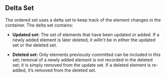 
## Delta Set
The ordered set uses a delta set to keep track of the element changes in the container. The delta set contains:

- **Updated set:** The set of elements that have been updated or added. If a newly added element is later deleted, it willn't be in either the updated set or the deleted set.
 
- **Deleted set:** Only elements previously committed can be included in this set; removal of a newly added element is not recorded in the deleted set; it is simply removed from the update set. If a deleted element is re-added, it’s removed from the deleted set.

